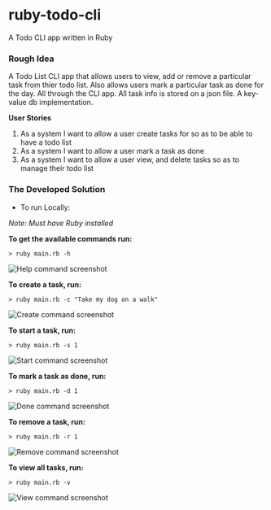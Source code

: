 # ruby-todo-cli
A Todo CLI app written in Ruby

### Rough Idea

A Todo List CLI app that allows users to view, add or remove a particular task from thier todo list. Also allows users mark a particular task as done for the day. All through the CLI app. All task info is stored on a json file. A key-value db implementation.

**User Stories**

1) As a system I want to allow a user create tasks for so as to be able to have a todo list
2) As a system I want to allow a user mark a task as done
3) As a system I want to allow a user view, and delete tasks so as to manage their todo list 

### The Developed Solution

- To run Locally:

_Note: Must have Ruby installed_

**To get the available commands run:**

```> ruby main.rb -h```


![Help command screenshot](https://i.imgur.com/wuzbOYN.png)


**To create a task, run:**

```> ruby main.rb -c "Take my dog on a walk"```


![Create command screenshot](https://i.imgur.com/6wGaZts.png)


**To start a task, run:**

```> ruby main.rb -s 1```


![Start command screenshot](https://i.imgur.com/fORGKKG.png)


**To mark a task as done, run:**

```> ruby main.rb -d 1```


![Done command screenshot](https://i.imgur.com/CtfZbNc.png)


**To remove a task, run:**

```> ruby main.rb -r 1```


![Remove command screenshot](https://i.imgur.com/JT94drA.png)


**To view all tasks, run:**

```> ruby main.rb -v```


![View command screenshot](https://i.imgur.com/YAdby3b.png)
